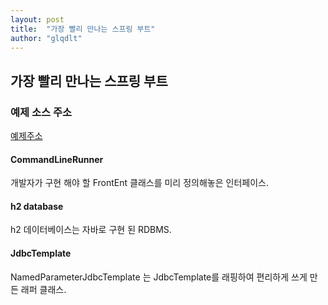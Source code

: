 ```yaml
---
layout: post
title:  "가장 빨리 만나는 스프링 부트"
author: "glqdlt"
---
```


## 가장 빨리 만나는 스프링 부트


### 예제 소스 주소 
[예제주소](http://www.naver.com)



#### CommandLineRunner

개발자가 구현 해야 할 FrontEnt 클래스를 미리 정의해놓은 인터페이스.

#### h2 database

h2 데이터베이스는 자바로 구현 된 RDBMS.


#### JdbcTemplate 

NamedParameterJdbcTemplate 는 JdbcTemplate를 래핑하여 편리하게 쓰게 만든 래퍼 클래스.


